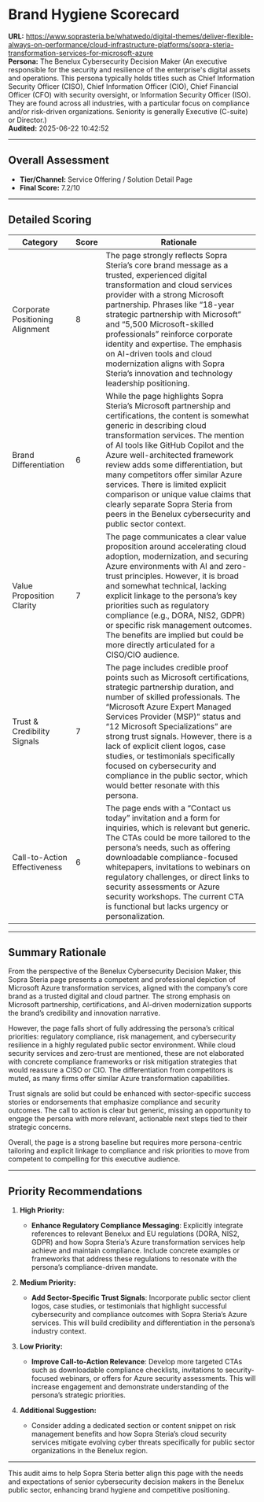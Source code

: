 # Brand Hygiene Scorecard

**URL:** https://www.soprasteria.be/whatwedo/digital-themes/deliver-flexible-always-on-performance/cloud-infrastructure-platforms/sopra-steria-transformation-services-for-microsoft-azure  
**Persona:** The Benelux Cybersecurity Decision Maker (An executive responsible for the security and resilience of the enterprise's digital assets and operations. This persona typically holds titles such as Chief Information Security Officer (CISO), Chief Information Officer (CIO), Chief Financial Officer (CFO) with security oversight, or Information Security Officer (ISO). They are found across all industries, with a particular focus on compliance and/or risk-driven organizations. Seniority is generally Executive (C-suite) or Director.)  
**Audited:** 2025-06-22 10:42:52

---

## Overall Assessment

- **Tier/Channel:** Service Offering / Solution Detail Page  
- **Final Score:** 7.2/10

---

## Detailed Scoring

| Category                    | Score | Rationale                                                                                                                                                                                                                                                                        |
|-----------------------------|-------|----------------------------------------------------------------------------------------------------------------------------------------------------------------------------------------------------------------------------------------------------------------------------------|
| Corporate Positioning Alignment | 8     | The page strongly reflects Sopra Steria’s core brand message as a trusted, experienced digital transformation and cloud services provider with a strong Microsoft partnership. Phrases like “18-year strategic partnership with Microsoft” and “5,500 Microsoft-skilled professionals” reinforce corporate identity and expertise. The emphasis on AI-driven tools and cloud modernization aligns with Sopra Steria’s innovation and technology leadership positioning. | 
| Brand Differentiation         | 6     | While the page highlights Sopra Steria’s Microsoft partnership and certifications, the content is somewhat generic in describing cloud transformation services. The mention of AI tools like GitHub Copilot and the Azure well-architected framework review adds some differentiation, but many competitors offer similar Azure services. There is limited explicit comparison or unique value claims that clearly separate Sopra Steria from peers in the Benelux cybersecurity and public sector context. |
| Value Proposition Clarity     | 7     | The page communicates a clear value proposition around accelerating cloud adoption, modernization, and securing Azure environments with AI and zero-trust principles. However, it is broad and somewhat technical, lacking explicit linkage to the persona’s key priorities such as regulatory compliance (e.g., DORA, NIS2, GDPR) or specific risk management outcomes. The benefits are implied but could be more directly articulated for a CISO/CIO audience. |
| Trust & Credibility Signals   | 7     | The page includes credible proof points such as Microsoft certifications, strategic partnership duration, and number of skilled professionals. The “Microsoft Azure Expert Managed Services Provider (MSP)” status and “12 Microsoft Specializations” are strong trust signals. However, there is a lack of explicit client logos, case studies, or testimonials specifically focused on cybersecurity and compliance in the public sector, which would better resonate with this persona. |
| Call-to-Action Effectiveness  | 6     | The page ends with a “Contact us today” invitation and a form for inquiries, which is relevant but generic. The CTAs could be more tailored to the persona’s needs, such as offering downloadable compliance-focused whitepapers, invitations to webinars on regulatory challenges, or direct links to security assessments or Azure security workshops. The current CTA is functional but lacks urgency or personalization. |

---

## Summary Rationale

From the perspective of the Benelux Cybersecurity Decision Maker, this Sopra Steria page presents a competent and professional depiction of Microsoft Azure transformation services, aligned with the company’s core brand as a trusted digital and cloud partner. The strong emphasis on Microsoft partnership, certifications, and AI-driven modernization supports the brand’s credibility and innovation narrative.

However, the page falls short of fully addressing the persona’s critical priorities: regulatory compliance, risk management, and cybersecurity resilience in a highly regulated public sector environment. While cloud security services and zero-trust are mentioned, these are not elaborated with concrete compliance frameworks or risk mitigation strategies that would reassure a CISO or CIO. The differentiation from competitors is muted, as many firms offer similar Azure transformation capabilities.

Trust signals are solid but could be enhanced with sector-specific success stories or endorsements that emphasize compliance and security outcomes. The call to action is clear but generic, missing an opportunity to engage the persona with more relevant, actionable next steps tied to their strategic concerns.

Overall, the page is a strong baseline but requires more persona-centric tailoring and explicit linkage to compliance and risk priorities to move from competent to compelling for this executive audience.

---

## Priority Recommendations

1. **High Priority:**  
   - **Enhance Regulatory Compliance Messaging**: Explicitly integrate references to relevant Benelux and EU regulations (DORA, NIS2, GDPR) and how Sopra Steria’s Azure transformation services help achieve and maintain compliance. Include concrete examples or frameworks that address these regulations to resonate with the persona’s compliance-driven mandate.

2. **Medium Priority:**  
   - **Add Sector-Specific Trust Signals**: Incorporate public sector client logos, case studies, or testimonials that highlight successful cybersecurity and compliance outcomes with Sopra Steria’s Azure services. This will build credibility and differentiation in the persona’s industry context.

3. **Low Priority:**  
   - **Improve Call-to-Action Relevance**: Develop more targeted CTAs such as downloadable compliance checklists, invitations to security-focused webinars, or offers for Azure security assessments. This will increase engagement and demonstrate understanding of the persona’s strategic priorities.

4. **Additional Suggestion:**  
   - Consider adding a dedicated section or content snippet on risk management benefits and how Sopra Steria’s cloud security services mitigate evolving cyber threats specifically for public sector organizations in the Benelux region.

---

This audit aims to help Sopra Steria better align this page with the needs and expectations of senior cybersecurity decision makers in the Benelux public sector, enhancing brand hygiene and competitive positioning.